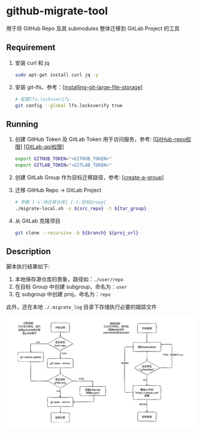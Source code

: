 # github-migrate-tool

用于将 GitHub Repo 及其 submodules 整体迁移到 GitLab Project 的工具

## Requirement

1. 安装 curl 和 jq

    ```bash
    sudo apt-get install curl jq -y
    ```

2. 安装 git-lfs，参考：[[installing-git-large-file-storage]](https://docs.github.com/en/repositories/working-with-files/managing-large-files/installing-git-large-file-storage)

    ```bash
    # 配置lfs.locksverify
    git config --global lfs.locksverify true
    ```

## Running

1. 创建 GitHub Token 及 GitLab Token 用于访问服务，参考:
    [[GitHub-repo权限]](https://docs.github.com/en/authentication/keeping-your-account-and-data-secure/managing-your-personal-access-tokens#creating-a-personal-access-token-classic)
    [[GitLab-api权限]](https://docs.gitlab.com/ee/user/profile/personal_access_tokens.html#create-a-personal-access-token)

    ```bash
    export GITHUB_TOKEN="<GITHUB_TOKEN>"
    export GITLAB_TOKEN="<GITLAB_TOKEN>"
    ```

2. 创建 GitLab Group 作为目标迁移路径，参考: [[create-a-group]](https://docs.gitlab.com/ee/user/group/#create-a-group)

3. 迁移 GitHub Repo -> GitLab Project

    ```bash
    # 参数 [-s:待迁移仓库] [-t:目标Group]
    ./migrate-local.sh -s ${src_repo} -t ${tar_group}
    ```

4. 从 GitLab 克隆项目

    ```bash
    git clone --recursive -b ${branch} ${proj_url}
    ```

## Description

脚本执行结果如下:
1. 本地保存源仓库的景象，路径如：`./user/repo`
2. 在目标 Group 中创建 subgroup，命名为：`user`
3. 在 subgroup 中创建 proj，命名为：`repo`

此外，还在本地 `./.migrate_log` 目录下存储执行必要的跟踪文件

<p align="center">
    <img src="migrate.png">
</p>
